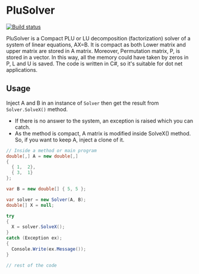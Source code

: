 # PluSolver

[![Build status](https://dev.azure.com/sorushkh/BuildPluSolver/_apis/build/status/BuildPluSolver-CI)](https://dev.azure.com/sorushkh/BuildPluSolver/_build/latest?definitionId=5)


PluSolver is a Compact PLU or LU decomposition (factorization) solver of a system of linear equations, AX=B. 
It is compact as both Lower matrix and upper matrix are stored in A matrix. Moreover, Permutation matrix, P, is stored in a vector. 
In this way, all the memory could have taken by zeros in P, L and U is saved. The code is written in C#, so it's suitable for dot net applications.
 

## Usage

Inject A and B in an instance of `Solver` then get the result from `Solver.SolveX()` method. 

* If there is no answer to the system, an exception is raised which you can catch.
* As the method is compact, A matrix is modified inside SolveX() method. So, if you want to keep A, inject a
clone of it.

```c#
// Inside a method or main program
double[,] A = new double[,] 
{
  { 1,  2},
  { 3,  1}
};

var B = new double[] { 5, 5 };

var solver = new Solver(A, B);
double[] X = null;

try
{
  X = solver.SolveX();
}
catch (Exception ex);
{
  Console.Write(ex.Message());
}

// rest of the code
```



